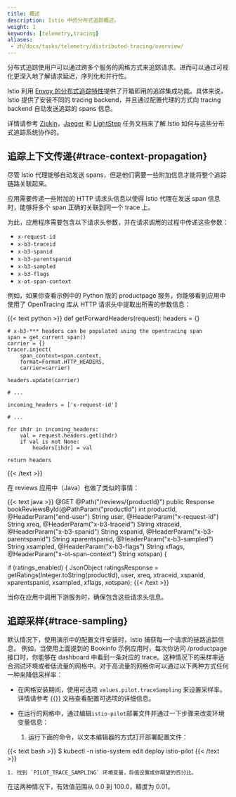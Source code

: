 ```yaml
---
title: 概述
description: Istio 中的分布式追踪概述。
weight: 1
keywords: [telemetry,tracing]
aliases:
 - zh/docs/tasks/telemetry/distributed-tracing/overview/
---
```


分布式追踪使用户可以通过跨多个服务的网格方式来追踪请求。进而可以通过可视化更深入地了解请求延迟，序列化和并行性。

Istio 利用 [Envoy 的分布式追踪特性](https://www.envoyproxy.io/zh/docs/envoy/v1.10.0/intro/arch_overview/tracing)提供了开箱即用的追踪集成功能。具体来说，Istio 提供了安装不同的 tracing backend，并且通过配置代理的方式向 tracing backend 自动发送追踪的 spans 信息。

详情请参考 [Zipkin](../zipkin/)，[Jaeger](../jaeger/) 和 [LightStep](zh/docs/tasks/observability/distributed-tracing/lightstep/) 任务文档来了解 Istio 如何与这些分布式追踪系统协作的。

## 追踪上下文传递{#trace-context-propagation}

尽管 Istio 代理能够自动发送 spans，但是他们需要一些附加信息才能将整个追踪链路关联起来。

应用需要传递一些附加的 HTTP 请求头信息以使得 Istio 代理在发送 span 信息时，能够将多个 span 正确的关联到同一个 trace 上。

为此，应用程序需要包含以下请求头参数，并在请求调用的过程中传递这些参数：

* `x-request-id`
* `x-b3-traceid`
* `x-b3-spanid`
* `x-b3-parentspanid`
* `x-b3-sampled`
* `x-b3-flags`
* `x-ot-span-context`

例如，如果你查看示例中的 Python 版的 productpage 服务，你能够看到应用中使用了 OpenTracing 库从 HTTP 请求头中提取出所需的参数信息：

{{< text python >}}
def getForwardHeaders(request):
    headers = {}

    # x-b3-*** headers can be populated using the opentracing span
    span = get_current_span()
    carrier = {}
    tracer.inject(
        span_context=span.context,
        format=Format.HTTP_HEADERS,
        carrier=carrier)
    
    headers.update(carrier)
    
    # ...
    
    incoming_headers = ['x-request-id']
    
    # ...
    
    for ihdr in incoming_headers:
        val = request.headers.get(ihdr)
        if val is not None:
            headers[ihdr] = val
    
    return headers
{{< /text >}}

在 reviews 应用中（Java）也做了类似的事情：

{{< text java >}}
@GET
@Path("/reviews/{productId}")
public Response bookReviewsById(@PathParam("productId") int productId,
                            @HeaderParam("end-user") String user,
                            @HeaderParam("x-request-id") String xreq,
                            @HeaderParam("x-b3-traceid") String xtraceid,
                            @HeaderParam("x-b3-spanid") String xspanid,
                            @HeaderParam("x-b3-parentspanid") String xparentspanid,
                            @HeaderParam("x-b3-sampled") String xsampled,
                            @HeaderParam("x-b3-flags") String xflags,
                            @HeaderParam("x-ot-span-context") String xotspan) {

  if (ratings_enabled) {
    JsonObject ratingsResponse = getRatings(Integer.toString(productId), user, xreq, xtraceid, xspanid, xparentspanid, xsampled, xflags, xotspan);
{{< /text >}}

当你在应用中调用下游服务时，确保包含这些请求头信息。

## 追踪采样{#trace-sampling}

默认情况下，使用演示中的配置文件安装时，Istio 捕获每一个请求的链路追踪信息。
例如，当使用上面提到的 Bookinfo 示例应用时，每次你访问 /productpage 接口时，你能够在 dashboard 中看到一条对应的 trace。这种情况下的采样率适合测试环境或者低流量的网格中。对于高流量的网格你可以通过以下两种方式任何一种来降低采样率：

* 在网格安装期间，使用可选项 `values.pilot.traceSampling` 来设置采样率。详情请参考
  [ {{<istioctl>}}](/docs/setup/install/operator/) 文档查看配置可选项的详细信息。
  
* 在运行的网格中，通过编辑`istio-pilot`部署文件并通过一下步骤来改变环境变量信息：
  
  1. 运行下面的命令，以文本编辑器的方式打开部署配置文件：
    

{{< text bash >}}
    $ kubectl -n istio-system edit deploy istio-pilot
{{< /text >}}
       

    1. 找到 `PILOT_TRACE_SAMPLING` 环境变量，将值设置成你期望的百分比。

在这两种情况下，有效值范围从 0.0 到 100.0，精度为 0.01。


